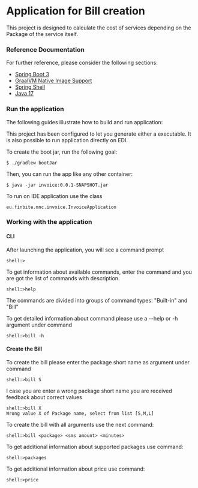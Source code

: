 # Application for Bill creation
This project is designed to calculate the cost of services depending on the Package of the service itself.

### Reference Documentation
For further reference, please consider the following sections:

* [Spring Boot 3](https://docs.spring.io/spring-boot/3.4.1/gradle-plugin)
* [GraalVM Native Image Support](https://docs.spring.io/spring-boot/3.3.7/reference/packaging/native-image/introducing-graalvm-native-images.html)
* [Spring Shell](https://docs.spring.io/spring-shell/reference/index.html)
* [Java 17]()

### Run the application
The following guides illustrate how to build and run application:

This project has been configured to let you generate either a executable. It is also possible to run application directly on EDI.

To create the boot jar, run the following goal:

```
$ ./gradlew bootJar
```

Then, you can run the app like any other container:

```
$ java -jar invoice:0.0.1-SNAPSHOT.jar
```

To run on IDE application use the class
```
eu.finbite.mnc.invoice.InvoiceApplication
```

### Working with the application

#### CLI
After launching the application, you will see a command prompt
```
shell:>
```
To get information about available commands, enter the command and you are got the list of commands with description.
```
shell:>help
```
The commands are divided into groups of command types: "Built-in" and "Bill"

To get detailed information about command please use a --help or -h argument under command 
```
shell:>bill -h
```
#### Create the Bill
To create the bill please enter the package short name as argument under command 
```
shell:>bill S
```
I case you are enter a wrong package short name you are received feedback about correct values
```
shell:>bill X
Wrong value X of Package name, select from list [S,M,L] 
```
To create the bill with all arguments use the next command:
```
shell:>bill <package> <sms amount> <minutes>
```
To get additional information about supported packages use command:
```
shell:>packages
```
To get additional information about price use command:
```
shell:>price
```



